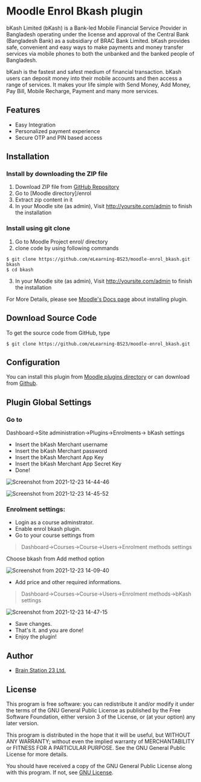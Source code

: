 # Moodle Enrol Bkash plugin

bKash Limited (bKash) is a Bank-led Mobile Financial Service Provider in Bangladesh operating under the license and approval of the Central Bank (Bangladesh Bank) as a subsidiary of BRAC Bank Limited. bKash provides safe, convenient and easy ways to make payments and money transfer services via mobile phones to both the unbanked and the banked people of Bangladesh.

bKash is the fastest and safest medium of financial transaction. bKash users can deposit money into their mobile accounts and then access a range of services. It makes your life simple with Send Money, Add Money, Pay Bill, Mobile Recharge, Payment and many more services.  

## Features 

- Easy Integration  
- Personalized payment experience 
- Secure OTP and PIN based access  

## Installation

### Install by downloading the ZIP file
1.  Download ZIP file from [GitHub Repository](https://github.com/eLearning-BS23/moodle-enrol_bkash.git)
2.  Go to [Moodle directory]/enrol
3.  Extract zip content in it
4.  In your Moodle site (as admin), Visit http://yoursite.com/admin to finish the installation


### Install using git clone
1.	Go to Moodle Project enrol/ directory
2.	clone code by using following commands
```
$ git clone https://github.com/eLearning-BS23/moodle-enrol_bkash.git bkash
$ cd bkash 
```
3.	In your Moodle site (as admin), Visit http://yoursite.com/admin to finish the installation

For More Details, please see [Moodle's Docs page](https://docs.moodle.org/38/en/Installing_plugins) about installing plugin. 

## Download Source Code

To get the source code from GitHub, type

```
$ git clone https://github.com/eLearning-BS23/moodle-enrol_bkash.git
```

## Configuration 

You can install this plugin from  [Moodle plugins directory](https://moodle.org/plugins) or can download from [Github](https://github.com/eLearning-BS23/moodle-enrol_bkash.git).
## Plugin Global Settings
### Go to
  Dashboard->Site administration->Plugins->Enrolments-> bKash settings
- Insert the bKash Merchant username
- Insert the bKash Merchant password
- Insert the bKash Merchant App Key
- Insert the bKash Merchant App Secret Key
- Done!

![Screenshot from 2021-12-23 14-44-46](https://user-images.githubusercontent.com/40598386/147215664-9be1fb5e-9268-4ff7-a4ab-63b1f68fbe6d.png)

![Screenshot from 2021-12-23 14-45-52](https://user-images.githubusercontent.com/40598386/147215727-50594a5d-8d15-4228-9603-d7edbc9a4872.png)


### Enrolment settings:
- Login as a course adminstrator.
- Enable enrol bkash plugin.
- Go to your course settings from
  
> Dashboard->Courses->Course->Users->Enrolment methods settings

Choose bkash from Add method option

![Screenshot from 2021-12-23 14-09-40](https://user-images.githubusercontent.com/40598386/147213954-ecc8a1c7-1c84-4030-a365-449d19bfac64.png)


- Add price and other required informations.
> Dashboard->Courses->Course->Users->Enrolment methods->bKash settings

![Screenshot from 2021-12-23 14-47-15](https://user-images.githubusercontent.com/40598386/147214656-f77f2462-8422-4d6b-a16d-9dd07a8b0ee3.png)

- Save changes.
- That's it. and you are done!
- Enjoy the plugin!

## Author
- [Brain Station 23 Ltd.](https://brainstation-23.com)

## License
This program is free software: you can redistribute it and/or modify it under the terms of the GNU General Public License as published by the Free Software Foundation, either version 3 of the License, or (at your option) any later version.

This program is distributed in the hope that it will be useful, but WITHOUT ANY WARRANTY; without even the implied warranty of MERCHANTABILITY or FITNESS FOR A PARTICULAR PURPOSE. See the GNU General Public License for more details.

You should have received a copy of the GNU General Public License along with this program. If not, see [GNU License](http://www.gnu.org/licenses/).

